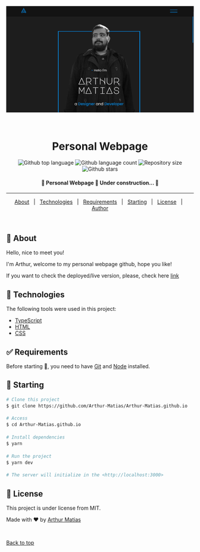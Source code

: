 <div align="center" id="top"> 
  <img src="./src/assets/webport.png" alt="Personal Webpage" />

  &#xa0;

  <!-- <a href="https://personalwebpage.netlify.app">Demo</a> -->
</div>

<h1 align="center">Personal Webpage</h1>

<p align="center">
  <img alt="Github top language" src="https://img.shields.io/github/languages/top/Arthur-Matias/Arthur-Matias.github.io?color=56BEB8">

  <img alt="Github language count" src="https://img.shields.io/github/languages/count/Arthur-Matias/Arthur-Matias.github.io?color=56BEB8">

  <img alt="Repository size" src="https://img.shields.io/github/repo-size/Arthur-Matias/Arthur-Matias.github.io?color=56BEB8">

  <!-- <img alt="License" src="https://img.shields.io/github/license/Arthur-Matias/Arthur-Matias.github.io?color=56BEB8"> -->

  <!-- <img alt="Github issues" src="https://img.shields.io/github/issues/Arthur-Matias/Arthur-Matias.github.io?color=56BEB8" /> -->

  <!-- <img alt="Github forks" src="https://img.shields.io/github/forks/Arthur-Matias/Arthur-Matias.github.io?color=56BEB8" /> -->

  <img alt="Github stars" src="https://img.shields.io/github/stars/Arthur-Matias/Arthur-Matias.github.io?color=56BEB8" />
</p>

<!-- Status -->

<h4 align="center"> 
	🚧  Personal Webpage 🚀 Under construction...  🚧
</h4> 

<hr>

<p align="center">
  <a href="#dart-about">About</a> &#xa0; | &#xa0; 
  <a href="#rocket-technologies">Technologies</a> &#xa0; | &#xa0;
  <a href="#white_check_mark-requirements">Requirements</a> &#xa0; | &#xa0;
  <a href="#checkered_flag-starting">Starting</a> &#xa0; | &#xa0;
  <a href="#memo-license">License</a> &#xa0; | &#xa0;
  <a href="https://github.com/Arthur-Matias" target="_blank">Author</a>
</p>

<br>

## :dart: About ##

Hello, nice to meet you!

I'm Arthur,
welcome to my personal webpage github, hope you like!

If you want to check the deployed/live version, please, check here [link]("https://arthur-matias.github.io/")

## :rocket: Technologies ##

The following tools were used in this project:

- [TypeScript](https://www.typescriptlang.org/)
- [HTML](https://developer.mozilla.org/pt-BR/docs/Web/HTML)
- [CSS](https://developer.mozilla.org/pt-BR/docs/Web/CSS)

## :white_check_mark: Requirements ##

Before starting :checkered_flag:, you need to have [Git](https://git-scm.com) and [Node](https://nodejs.org/en/) installed.

## :checkered_flag: Starting ##

```bash
# Clone this project
$ git clone https://github.com/Arthur-Matias/Arthur-Matias.github.io

# Access
$ cd Arthur-Matias.github.io

# Install dependencies
$ yarn

# Run the project
$ yarn dev

# The server will initialize in the <http://localhost:3000>
```

## :memo: License ##

This project is under license from MIT.


Made with :heart: by <a href="https://github.com/Arthur-Matias" target="_blank">Arthur Matias</a>

&#xa0;

<a href="#top">Back to top</a>
